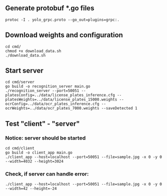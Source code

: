 ## Generate protobuf *.go files
```shell
protoc -I . yolo_grpc.proto --go_out=plugins=grpc:.
```

## Download weights and configuration
```shell
cd cmd/
chmod +x download_data.sh
./download_data.sh
```

## Start server
```shell
cd cmd/server
go build -o recognition_server main.go
./recognition_server --port=50051 --platesConfig=../data/license_plates_inference.cfg --platesWeights=../data/license_plates_15000.weights --ocrConfig=../data/ocr_plates_inference.cfg --ocrWeights=../data/ocr_plates_7000.weights --saveDetected 1
```

## Test "client" - "server"
### Notice: server should be started
```shell
cd cmd/client
go build -o client_app main.go
./client_app --host=localhost --port=50051 --file=sample.jpg -x 0 -y 0 --width=4032 --height=3024
```

### Check, if server can handle error:
```shell
./client_app --host=localhost --port=50051 --file=sample.jpg -x 0 -y 0 --width=42 --height=-24
```

